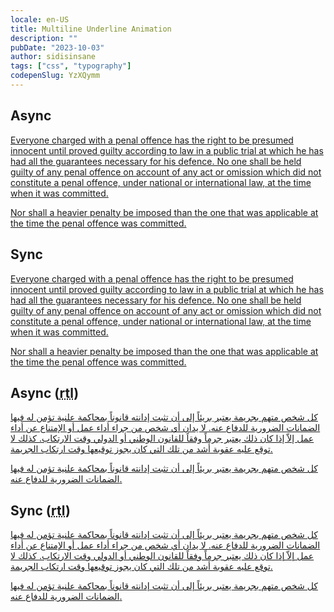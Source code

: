 ```yaml
---
locale: en-US
title: Multiline Underline Animation
description: ""
pubDate: "2023-10-03"
author: sidisinsane
tags: ["css", "typography"]
codepenSlug: YzXQymm
---
```


<link href="/snippets/multiline-underline-animation.css" rel="stylesheet" />

<h2>Async</h2>

<p>
  <a class="multiline-underline-animation" href="#" title="">
    Everyone charged with a penal offence has the right to be presumed innocent until proved guilty according to law in a public trial at which he has had all the guarantees necessary for his defence. No one shall be held guilty of any penal offence on account of any act or omission which did not constitute a penal offence, under national or international law, at the time when it was committed.
  </a>
</p>
<p>
  <a class="multiline-underline-animation" href="#" title="">
    Nor shall a heavier penalty be imposed than the one that was applicable at the time the penal offence was committed.
  </a>
</p>

<h2>Sync</h2>

<p>
  <a class="multiline-underline-animation multiline-underline-animation--sync" href="#" title="">
    Everyone charged with a penal offence has the right to be presumed innocent until proved guilty according to law in a public trial at which he has had all the guarantees necessary for his defence. No one shall be held guilty of any penal offence on account of any act or omission which did not constitute a penal offence, under national or international law, at the time when it was committed.
  </a>
</p>
<p>
  <a class="multiline-underline-animation multiline-underline-animation--sync" href="#" title="">
    Nor shall a heavier penalty be imposed than the one that was applicable at the time the penal offence was committed.
  </a>
</p>

<h2>Async (<abbr title="right-to-left">rtl</abbr>)</h2>

<p lang="ar">
  <a class="multiline-underline-animation" href="#" title="">
    كل شخص متهم بجريمة يعتبر بريئاً إلى أن تثبت إدانته قانوناً بمحاكمة علنية تؤمن له فيها الضمانات الضرورية للدفاع عنه.
    لا يدان أي شخص من جراء أداء عمل أو الإمتناع عن أداء عمل إلاّ إذا كان ذلك يعتبر جرماً وفقاً للقانون الوطني أو الدولي وقت الارتكاب. كذلك لا توقع عليه عقوبة أشد من تلك التي كان يجوز توقيعها وقت ارتكاب الجريمة.
  </a>
</p>
<p lang="ar">
  <a class="multiline-underline-animation" href="#" title="">
    كل شخص متهم بجريمة يعتبر بريئاً إلى أن تثبت إدانته قانوناً بمحاكمة علنية تؤمن له فيها الضمانات الضرورية للدفاع عنه.
  </a>
</p>

<h2>Sync (<abbr title="right-to-left">rtl</abbr>)</h2>

<p lang="ar">
  <a class="multiline-underline-animation multiline-underline-animation--sync" href="#" title="">
    كل شخص متهم بجريمة يعتبر بريئاً إلى أن تثبت إدانته قانوناً بمحاكمة علنية تؤمن له فيها الضمانات الضرورية للدفاع عنه.
    لا يدان أي شخص من جراء أداء عمل أو الإمتناع عن أداء عمل إلاّ إذا كان ذلك يعتبر جرماً وفقاً للقانون الوطني أو الدولي وقت الارتكاب. كذلك لا توقع عليه عقوبة أشد من تلك التي كان يجوز توقيعها وقت ارتكاب الجريمة.
  </a>
</p>
<p lang="ar">
  <a class="multiline-underline-animation multiline-underline-animation--sync" href="#" title="">
    كل شخص متهم بجريمة يعتبر بريئاً إلى أن تثبت إدانته قانوناً بمحاكمة علنية تؤمن له فيها الضمانات الضرورية للدفاع عنه.
  </a>
</p>

